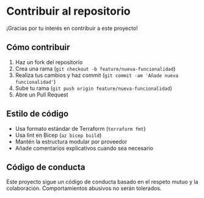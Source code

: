 
# Contribuir al repositorio

¡Gracias por tu interés en contribuir a este proyecto!

## Cómo contribuir

1. Haz un fork del repositorio
2. Crea una rama (`git checkout -b feature/nueva-funcionalidad`)
3. Realiza tus cambios y haz commit (`git commit -am 'Añade nueva funcionalidad'`)
4. Sube tu rama (`git push origin feature/nueva-funcionalidad`)
5. Abre un Pull Request

## Estilo de código

- Usa formato estándar de Terraform (`terraform fmt`)
- Usa lint en Bicep (`az bicep build`)
- Mantén la estructura modular por proveedor
- Añade comentarios explicativos cuando sea necesario

## Código de conducta

Este proyecto sigue un código de conducta basado en el respeto mutuo y la colaboración. Comportamientos abusivos no serán tolerados.
